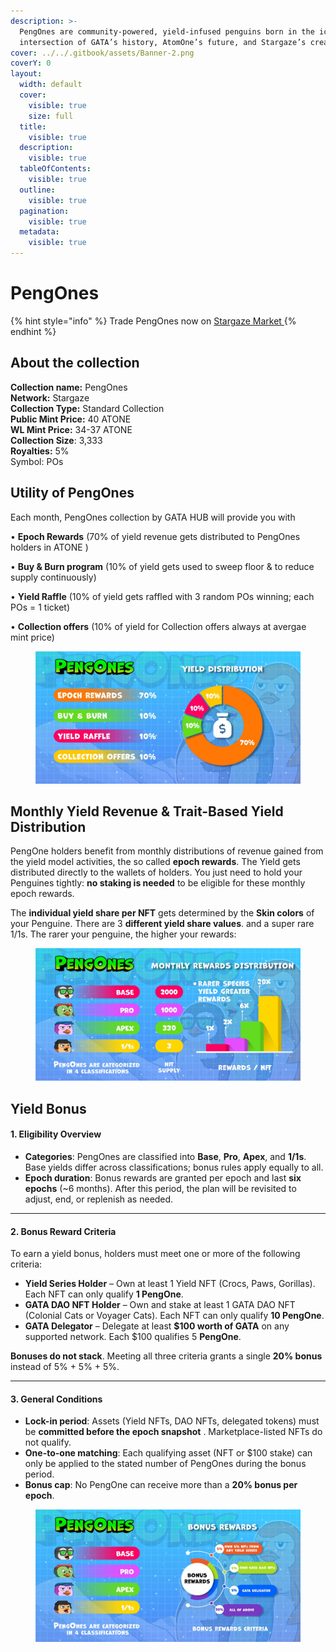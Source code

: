 ```yaml
---
description: >-
  PengOnes are community-powered, yield-infused penguins born in the icy
  intersection of GATA’s history, AtomOne’s future, and Stargaze’s creativity.
cover: ../../.gitbook/assets/Banner-2.png
coverY: 0
layout:
  width: default
  cover:
    visible: true
    size: full
  title:
    visible: true
  description:
    visible: true
  tableOfContents:
    visible: true
  outline:
    visible: true
  pagination:
    visible: true
  metadata:
    visible: true
---
```


# PengOnes

{% hint style="info" %}
Trade PengOnes now on [Stargaze Market ](https://www.stargaze.zone/m/stars1n7af8ev4x36qzum6gz2yw4vds5vkw8evtuvfvrghq0gjulrf9ncs9mutd6/tokens)&#x20;
{% endhint %}

## About the collection

**Collection name:** PengOnes \
**Network:** Stargaze\
**Collection Type:** Standard Collection \
**Public Mint Price:** 40 ATONE\
**WL Mint Price:** 34-37 ATONE\
**Collection Size**: 3,333\
**Royalties:**  5% \
Symbol: POs&#x20;

## Utility of PengOnes&#x20;

Each month, PengOnes collection by GATA HUB will provide you with&#x20;

• **Epoch Rewards** (70% of yield revenue gets distributed to PengOnes holders in ATONE )

• **Buy & Burn program** (10% of yield gets used to sweep floor & to reduce supply continuously)&#x20;

• **Yield Raffle** (10% of yield gets raffled with 3 random POs winning; each POs = 1 ticket)

• **Collection offers** (10% of yield for Collection offers always at avergae mint price)

<figure><img src="../../.gitbook/assets/WhatsApp Image 2025-08-21 at 2.31.52 PM.jpeg" alt=""><figcaption></figcaption></figure>

## Monthly Yield Revenue & Trait-Based Yield Distribution&#x20;

PengOne holders benefit from monthly distributions of revenue gained from the yield model activities, the so called **epoch rewards**. The Yield gets distributed directly to the wallets of holders. You just need to hold your Penguines tightly: **no staking is needed** to be eligible for these monthly epoch rewards.

The **individual yield share per NFT** gets determined by the **Skin colors** of your Penguine. There are 3 **different yield share values**. and a super rare 1/1s. The rarer your penguine, the higher your rewards:&#x20;

<figure><img src="../../.gitbook/assets/WhatsApp Image 2025-07-31 at 9.51.55 PM.jpeg" alt=""><figcaption></figcaption></figure>

## Yield Bonus

#### 1. Eligibility Overview

* **Categories**: PengOnes are classified into **Base**, **Pro**, **Apex**, and **1/1s**. Base yields differ across classifications; bonus rules apply equally to all.
* **Epoch duration**: Bonus rewards are granted per epoch and last **six epochs** (\~6 months). After this period, the plan will be revisited to adjust, end, or replenish as needed.

***

#### 2. Bonus Reward Criteria

To earn a yield bonus, holders must meet one or more of the following criteria:

* **Yield Series Holder** – Own at least 1 Yield NFT (Crocs, Paws, Gorillas). Each NFT can only qualify **1 PengOne**.
* **GATA DAO NFT Holder** – Own and stake at least 1 GATA DAO NFT (Colonial Cats or Voyager Cats). Each NFT can only qualify **10 PengOne**.
* **GATA Delegator** – Delegate at least **$100 worth of GATA** on any supported network. Each $100 qualifies 5 **PengOne**.

**Bonuses do not stack**. Meeting all three criteria grants a single **20% bonus** instead of 5% + 5% + 5%.

***

#### 3. General Conditions

* **Lock-in period**: Assets (Yield NFTs, DAO NFTs, delegated tokens) must be **committed before the epoch snapshot** . Marketplace-listed NFTs do not qualify.
* **One-to-one matching**: Each qualifying asset (NFT or $100 stake) can only be applied to the stated number of PengOnes during the bonus period.
* **Bonus cap**: No PengOne can receive more than a **20% bonus per epoch**.

<figure><img src="../../.gitbook/assets/WhatsApp Image 2025-07-31 at 9.38.31 PM.jpeg" alt=""><figcaption></figcaption></figure>

